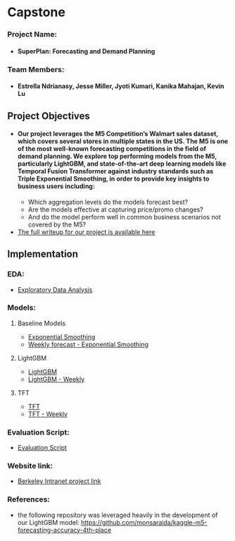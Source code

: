 # Capstone

### Project Name: 
* #### SuperPlan: Forecasting and Demand Planning 

### Team Members:
* #### Estrella Ndrianasy, Jesse Miller, Jyoti Kumari, Kanika Mahajan, Kevin Lu

## Project Objectives

* #### Our project leverages the M5 Competition’s Walmart sales dataset, which covers several stores in multiple states in the US. The M5 is one of the most well-known forecasting competitions in the field of demand planning. We explore top performing models from the M5, particularly LightGBM, and state-of-the-art deep learning models like Temporal Fusion Transformer against industry standards such as Triple Exponential Smoothing, in order to provide key insights to business users including: 
    * Which aggregation levels do the models forecast best?
    * Are the models effective at capturing price/promo changes?
    * And do the model perform well in common business scenarios not covered by the M5?
* [The full writeup for our project is available here](https://github.com/jmiller558/Capstone/blob/50659a4e2d2e9df8bc0fff481119c4f7c6fb9088/Demand%20Planning%20with%20Machine%20Learning%20-%20The%20Tradeoffs%20Faced%20by%20Business%20Users%20Today.pdf)
    
## Implementation

### EDA:
  - [Exploratory Data Analysis](https://github.com/jmiller558/Capstone/blob/main/Inventory-Planner-EDA.ipynb)

### Models:

 1) Baseline Models
    - [Exponential Smoothing](https://github.com/jmiller558/Capstone/blob/main/Exponential_Smoothing_Final.ipynb)
    - [Weekly forecast - Exponential Smoothing](https://github.com/jmiller558/Capstone/blob/main/Weekly_Exponential_Smoothing_Final.ipynb)

2) LightGBM
    - [LightGBM](https://github.com/jmiller558/Capstone/blob/4c1cd356471c6aee73814b5c189fae4eb68694a8/LightGBM_Final.ipynb)
    - [LightGBM - Weekly](https://github.com/jmiller558/Capstone/blob/62a8b1ae91561209b3ad08018608fcb66d147856/Weekly_LightGBM_Final.ipynb)
   
3) TFT
   - [TFT](https://github.com/jmiller558/Capstone/blob/62a8b1ae91561209b3ad08018608fcb66d147856/TFT_Final.ipynb)
   - [TFT - Weekly](https://github.com/jmiller558/Capstone/blob/main/Weekly_TFT_Final.ipynb)
   
### Evaluation Script:
   - [Evaluation Script](https://github.com/jmiller558/Capstone/blob/main/Evaluation.ipynb)

### Website link:
   - [Berkeley Intranet project link](https://www.ischool.berkeley.edu/projects/2022/superplan-forecasting-and-demand-planning)

### References:
   - the following repository was leveraged heavily in the development of our LightGBM model: https://github.com/monsaraida/kaggle-m5-forecasting-accuracy-4th-place
